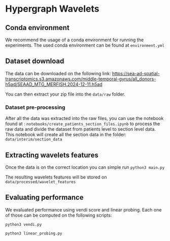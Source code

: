 # Hypergraph Wavelets

## Conda environment
We recommend the usage of a conda environment for running the experiments.
The used conda environment can be found at ```environment.yml```
## Dataset download

The data can be downloaded on the following link: https://sea-ad-spatial-transcriptomics.s3.amazonaws.com/middle-temporal-gyrus/all_donors-h5ad/SEAAD_MTG_MERFISH.2024-12-11.h5ad

You can then extract your zip file into the ```data/raw``` folder.

### Dataset pre-processing
After all the data was extracted into the raw files, you can use the notebook found at : ```notebooks/create_patients_section_files.ipynb``` to process the raw data and divide the dataset from patients level to section level data.
This notebook will create all the section data in the folder: ```data/interim/section_data```

## Extracting wavelets features

Once the data is on the correct location you can simple run ```python3 main.py```

The resulting wavelets features will be stored on ```data/processed/wavelet_features```

## Evaluating performance

We evaluated performance using vendi score and linear probing.
Each one of those can be computed on the following scripts:

```python3 vendi.py```

```python3 linear_probing.py```